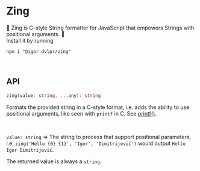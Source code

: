 # Zing

🐌 Zing is C-style String formatter for JavaScript that empowers Strings with positional arguments. 🚀
<br>
Install it by running

```shell
npm i "@igor.dvlpr/zing"
```

<br>

## API

```ts
zing(value: string, ...any): string
```

Formats the provided string in a C-style format, i.e. adds the ability to use positional arguments, like seen with `printf` in C.
See [printf()](https://docs.microsoft.com/en-us/cpp/c-runtime-library/printf-p-positional-parameters?view=msvc-170).

<br>

`value: string` => The string to process that support positional parameters, i.e. `zing('Hello {0} {1}', 'Igor', 'Dimitrijević')` would output `Hello Igor Dimitrijević`.

The returned value is always a `string`.

